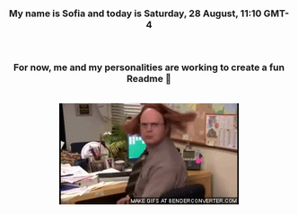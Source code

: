 


<div align="center">
<h3 >My name is Sofia and today is Saturday, 28 August, 11:10 GMT-4</h3><br>
<h3 >For now, me and my personalities are working to create a fun Readme 👋
</h3><br>
<img src='img/dwight.gif' alt='working...'/>
</div>
